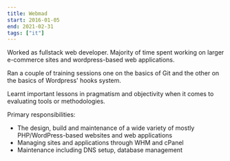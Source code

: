 ```yaml
---
title: Webmad
start: 2016-01-05
end: 2021-02-31
tags: ["it"]
---
```

Worked as fullstack web developer.
Majority of time spent working on larger e-commerce sites and wordpress-based web applications.

Ran a couple of training sessions one on the basics of Git and the other on the basics of Wordpress' hooks system. 

Learnt important lessons in pragmatism and objectivity when it comes to evaluating tools or methodologies.

Primary responsibilities:

- The design, build and maintenance of a wide variety of mostly PHP/WordPress-based websites and web applications
- Managing sites and applications through WHM and cPanel
- Maintenance including DNS setup, database management
